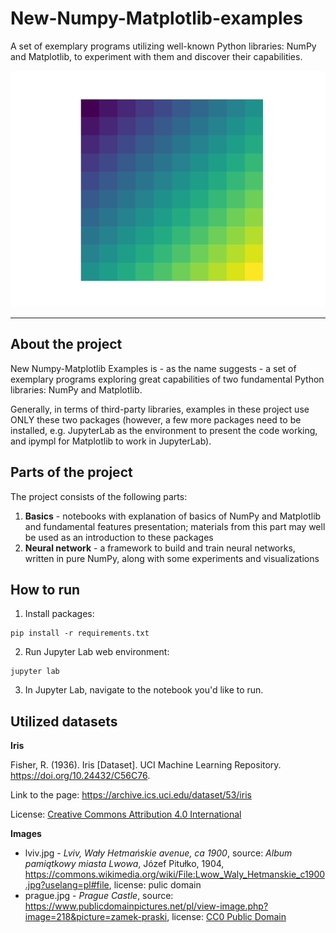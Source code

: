 # New-Numpy-Matplotlib-examples
A set of exemplary programs utilizing well-known Python libraries: NumPy and Matplotlib, to experiment with them and discover their capabilities.

<p align="center">
  <img src="img/grid.png" />
</p>

---

## About the project

New Numpy-Matplotlib Examples is - as the name suggests - a set
of exemplary programs exploring great capabilities of two fundamental
Python libraries: NumPy and Matplotlib.

Generally, in terms of third-party libraries, examples in these project
use ONLY these two packages (however, a few more packages need to be installed,
e.g. JupyterLab as the environment to present the code working, and ipympl
for Matplotlib to work in JupyterLab).

## Parts of the project

The project consists of the following parts:

1. **Basics** - notebooks with explanation of basics of NumPy and Matplotlib and
fundamental features presentation; materials from this part may well be used as
an introduction to these packages
2. **Neural network** - a framework to build and train neural networks, written in
pure NumPy, along with some experiments and visualizations

## How to run

1. Install packages:

```commandline
pip install -r requirements.txt
```

2. Run Jupyter Lab web environment:

```commandline
jupyter lab
```

3. In Jupyter Lab, navigate to the notebook you'd like to run.

## Utilized datasets

**Iris**

Fisher, R. (1936). Iris [Dataset]. UCI Machine Learning Repository. https://doi.org/10.24432/C56C76.

Link to the page: https://archive.ics.uci.edu/dataset/53/iris

License: [Creative Commons Attribution 4.0 International](https://creativecommons.org/licenses/by/4.0/legalcode)

**Images**

 - lviv.jpg - _Lviv, Wały Hetmańskie avenue, ca 1900_,
source: _Album pamiątkowy miasta Lwowa_, Józef Pitułko, 1904,
https://commons.wikimedia.org/wiki/File:Lwow_Waly_Hetmanskie_c1900.jpg?uselang=pl#file,
license: pulic domain
 - prague.jpg - _Prague Castle_, source: https://www.publicdomainpictures.net/pl/view-image.php?image=218&picture=zamek-praski,
license: [CC0 Public Domain](http://creativecommons.org/publicdomain/zero/1.0/)
